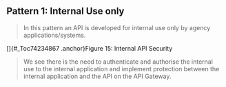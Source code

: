 <!-- order:8 -->
## Pattern 1: Internal Use only

> In this pattern an API is developed for internal use only by agency
> applications/systems.


[]{#_Toc74234867 .anchor}Figure 15: Internal API Security

> We see there is the need to authenticate and authorise the internal
> use to the internal application and implement protection between the
> internal application and the API on the API Gateway.
